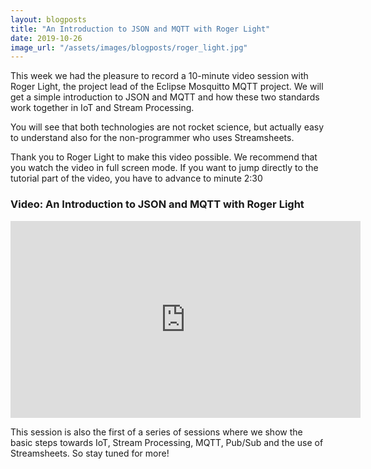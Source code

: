 ```yaml
---
layout: blogposts
title: "An Introduction to JSON and MQTT with Roger Light"
date: 2019-10-26
image_url: "/assets/images/blogposts/roger_light.jpg"
---
```


This week we had the pleasure to record a 10-minute video session with Roger Light, the project lead of the Eclipse Mosquitto MQTT project. We will get a simple introduction to JSON and MQTT and how these two standards work together in IoT and Stream Processing.

You will see that both technologies are not rocket science, but actually easy to understand also for the non-programmer who uses Streamsheets.

Thank you to Roger Light to make this video possible. We recommend that you watch the video in full screen mode. If you want to jump directly to the tutorial part of the video, you have to advance to minute 2:30


### Video: An Introduction to JSON and MQTT with Roger Light

<div class="iframe-container">
    <iframe width="560" height="315" src="https://www.youtube.com/embed/qZtBHSaseYM" frameborder="0" allow="accelerometer; autoplay; encrypted-media; gyroscope; picture-in-picture" allowfullscreen></iframe>
</div>

This session is also the first of a series of sessions where we show the basic steps towards IoT, Stream Processing, MQTT, Pub/Sub and the use of Streamsheets. So stay tuned for more! 